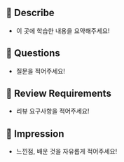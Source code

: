 ## 📝 Describe

- 이 곳에 학습한 내용을 요약해주세요!

## 🔎 Questions

- 질문을 적어주세요!

## 💖 Review Requirements

- 리뷰 요구사항을 적어주세요!

## 💬 Impression

- 느낀점, 배운 것을 자유롭게 적어주세요!